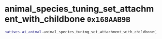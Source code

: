 # animal_species_tuning_set_attachment_with_childbone `0x168AAB9B`

```lua
natives.ai_animal.animal_species_tuning_set_attachment_with_childbone(_unk0 --[[ number ]], _unk1 --[[ number ]], _unk2 --[[ number ]], _unk3 --[[ number ]])
```
